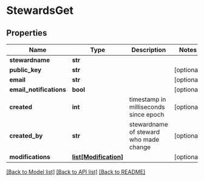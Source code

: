 # StewardsGet

## Properties
Name | Type | Description | Notes
------------ | ------------- | ------------- | -------------
**stewardname** | **str** |  | 
**public_key** | **str** |  | [optional] 
**email** | **str** |  | [optional] 
**email_notifications** | **bool** |  | [optional] 
**created** | **int** | timestamp in milliseconds since epoch | [optional] 
**created_by** | **str** | stewardname of steward who made change | [optional] 
**modifications** | [**list[Modification]**](Modification.md) |  | [optional] 

[[Back to Model list]](../README.md#documentation-for-models) [[Back to API list]](../README.md#documentation-for-api-endpoints) [[Back to README]](../README.md)


